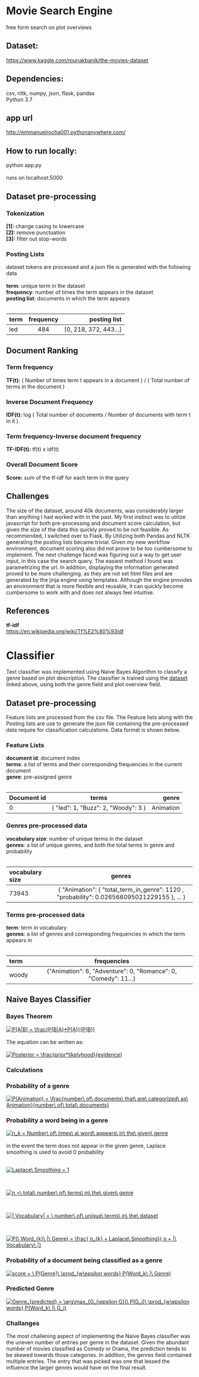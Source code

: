 # Movie Search Engine


free form search on plot overviews
## Dataset:
https://www.kaggle.com/rounakbanik/the-movies-dataset


## Dependencies:
csv, nltk, numpy, json, flask, pandas <br/>
Python 3.7

## app url
http://emmanuelrocha001.pythonanywhere.com/

## How to run locally:
python app.py <br/> <br/>
runs on localhost:5000
 

## Dataset pre-processing
### Tokenization
  __[1]:__ change casing to lowercase <br/>
  __[2]:__ remove punctuation <br/>
  __[3]:__ filter out stop-words <br/>

### Posting Lists

dataset tokens are processed and a json file is generated with the following data<br/><br/>
__term__: unique term in the dataset<br/>
__frequency__: number of times the term appears in the dataset<br/>
__posting list__: documents in which the term appears<br/><br/>

| term         | frequency      |  posting list |
| :---         |     :---:      |          ---: |
| led          | 484            | \[0, 218, 372, 443...\]  |

## Document Ranking

### Term frequency
__TF(t):__ ( Number of times term t appears in a document ) / ( Total number of terms in the document )
### Inverse Document Frequency
__IDF(t):__ log ( Total number of documents / Number of documents with term t in it ).
### Term frequency-Inverse document frequency
__TF-IDF(t):__ tf(t) x idf(t)
### Overall Document Score
__Score:__  sum of the tf-idf for each term in the query

## Challenges
The size of the dataset, around 40k documents, was considerably larger than anything I had worked with in the past. My first instinct was to utilize javascript for both pre-processing and document score calculation, but given the size of the data this quickly proved to be not feasible. As recommended, I switched over to Flask. By Utilizing both Pandas and NLTK generating the posting lists became trivial. Given my new workflow environment, document scoring also did not prove to be too cumbersome to implement. The next challenge faced was figuring out a way to get user input, in this case the search query. The easiest method I found was parametrizing the url. In addition, displaying the information generated proved to be more challenging, as they are not set html files and are generated by the jinja engine using templates. Although the engine provides an environment that is more flexible and reusable, it can quickly become cumbersome to work with and does not always feel intuitive.

## References
__tf-idf__<br/>
https://en.wikipedia.org/wiki/Tf%E2%80%93idf

# Classifier
Text classifier was implemented using Naive Bayes Algorithm to classify a genre based on plot description. The classifier is trained using the [dataset](#dataset) linked above, using both the genre field and plot overview field.
## Dataset pre-processing

Feature lists are processed from the csv file. The Feature lists along with the Posting lists are use to generate the json file containing the pre-processed data require for classification calculations. Data format is shown below.<br/>

### Feature Lists
__document id__: document index<br/>
__terms__: a list of terms and their corresponding frequencies in the current document<br/>
__genre__: pre-assigned genre<br/><br/>

| Document id  | terms      |  genre |
| :---         |     :---:      |          ---: |
| 0          | { "led": 1, "Buzz": 2, "Woody": 3 }        | Animation  |

### Genres pre-processed data
__vocabulary size__: number of unique terms in the dataset<br/>
__genres__: a list of unique genres, and both the total terms in genre and probability<br/><br/>

| vocabulary size  | genres       |  
| :---         |     :---:      |        
| 73943          | { "Animation": { "total_term_in_genre": 1120 , "probability": 0.026566095021229155 }, ... }        | 

### Terms pre-processed data
__term__: term in vocabulary<br/>
__genres__: a list of genres and corresponding frequencies in which the term appears in<br/><br/>

| term  | frequencies       |  
| :---         |     :---:      |        
| woody          | {"Animation": 6, "Adventure": 0, "Romance": 0, "Comedy": 11...}       | 

## Naive Bayes Classifier
### Bayes Theorem
<a href="https://www.codecogs.com/eqnedit.php?latex=P(A|B)&space;=&space;\frac{P(B|A)*P(A)}{P(B)}" target="_blank"><img src="https://latex.codecogs.com/gif.latex?P(A|B)&space;=&space;\frac{P(B|A)*P(A)}{P(B)}" title="P(A|B) = \frac{P(B|A)*P(A)}{P(B)}" /></a>
<br/><br/>The equation can be written as:<br/><br/>
<a href="https://www.codecogs.com/eqnedit.php?latex=Posterior&space;=&space;\frac{prior*likelyhood}{evidence}" target="_blank"><img src="https://latex.codecogs.com/gif.latex?Posterior&space;=&space;\frac{prior*likelyhood}{evidence}" title="Posterior = \frac{prior*likelyhood}{evidence}" /></a>

### Calculations
### Probability of a genre
<a href="https://www.codecogs.com/eqnedit.php?latex=P(Animation)&space;=&space;\frac{number\&space;of\&space;documents\&space;that\&space;are\&space;categorized\&space;as\&space;Animation}{number\&space;of\&space;total\&space;documents}" target="_blank"><img src="https://latex.codecogs.com/gif.latex?P(Animation)&space;=&space;\frac{number\&space;of\&space;documents\&space;that\&space;are\&space;categorized\&space;as\&space;Animation}{number\&space;of\&space;total\&space;documents}" title="P(Animation) = \frac{number\ of\ documents\ that\ are\ categorized\ as\ Animation}{number\ of\ total\ documents}" /></a>
### Probability a word being in a genre
<a href="https://www.codecogs.com/eqnedit.php?latex=n_k&space;=&space;Number\&space;of\&space;times\&space;a\&space;word\&space;appears\&space;in\&space;the\&space;given\&space;genre" target="_blank"><img src="https://latex.codecogs.com/gif.latex?n_k&space;=&space;Number\&space;of\&space;times\&space;a\&space;word\&space;appears\&space;in\&space;the\&space;given\&space;genre" title="n_k = Number\ of\ times\ a\ word\ appears\ in\ the\ given\ genre" /></a>
<br/>
<br/>
in the event the term does not appear in the given genre, Laplace smoothing is used to avoid 0 probability
<br/>
<br/>

<a href="https://www.codecogs.com/eqnedit.php?latex=Laplace\&space;Smoothing&space;=&space;1" target="_blank"><img src="https://latex.codecogs.com/gif.latex?Laplace\&space;Smoothing&space;=&space;1" title="Laplace\ Smoothing = 1" /></a>

<br/>

<a href="https://www.codecogs.com/eqnedit.php?latex=n&space;=\&space;total\&space;number\&space;of\&space;terms\&space;in\&space;the\&space;given\&space;genre" target="_blank"><img src="https://latex.codecogs.com/gif.latex?n&space;=\&space;total\&space;number\&space;of\&space;terms\&space;in\&space;the\&space;given\&space;genre" title="n =\ total\ number\ of\ terms\ in\ the\ given\ genre" /></a>

<br/>

<a href="https://www.codecogs.com/eqnedit.php?latex=|&space;Vocabulary|&space;=&space;\&space;number\&space;of\&space;unique\&space;terms\&space;in\&space;the\&space;dataset" target="_blank"><img src="https://latex.codecogs.com/gif.latex?|&space;Vocabulary|&space;=&space;\&space;number\&space;of\&space;unique\&space;terms\&space;in\&space;the\&space;dataset" title="| Vocabulary| = \ number\ of\ unique\ terms\ in\ the\ dataset" /></a>

<br/>

<a href="https://www.codecogs.com/eqnedit.php?latex=P(\&space;Word_{k}\&space;|\&space;Genre)&space;=&space;\frac{&space;n_{k}&space;&plus;&space;Laplace\&space;Smoothing}{&space;n&space;&plus;&space;|\&space;Vocabulary\&space;|}" target="_blank"><img src="https://latex.codecogs.com/gif.latex?P(\&space;Word_{k}\&space;|\&space;Genre)&space;=&space;\frac{&space;n_{k}&space;&plus;&space;Laplace\&space;Smoothing}{&space;n&space;&plus;&space;|\&space;Vocabulary\&space;|}" title="P(\ Word_{k}\ |\ Genre) = \frac{ n_{k} + Laplace\ Smoothing}{ n + |\ Vocabulary\ |}" /></a>
### Probability of a document being classified as a genre
<a href="https://www.codecogs.com/eqnedit.php?latex=score&space;=&space;\&space;P(Genre)\&space;\prod_{w\epsilon&space;words}&space;P(Word_k\&space;|\&space;Genre)" target="_blank"><img src="https://latex.codecogs.com/gif.latex?score&space;=&space;\&space;P(Genre)\&space;\prod_{w\epsilon&space;words}&space;P(Word_k\&space;|\&space;Genre)" title="score = \ P(Genre)\ \prod_{w\epsilon words} P(Word_k\ |\ Genre)" /></a>
### Predicted Genre 
<a href="https://www.codecogs.com/eqnedit.php?latex=Genre_{predicted}&space;=&space;\arg\max_{G_i\epsilon&space;G}(\&space;P(G_i)\&space;\prod_{w\epsilon&space;words}&space;P(Word_k\&space;|\&space;G_i)" target="_blank"><img src="https://latex.codecogs.com/gif.latex?Genre_{predicted}&space;=&space;\arg\max_{G_i\epsilon&space;G}(\&space;P(G_i)\&space;\prod_{w\epsilon&space;words}&space;P(Word_k\&space;|\&space;G_i)" title="Genre_{predicted} = \arg\max_{G_i\epsilon G}(\ P(G_i)\ \prod_{w\epsilon words} P(Word_k\ |\ G_i)" /></a>
<br/>
### Challanges
The most challening aspect of implementing the Naive Bayes classifier was the uneven number of entries per genre in the dataset. Given the abundant number of movies classified as Comedy or Drama, the prediction tends to be skewed towards those categories. In addition, the genres field contained multiple entries. The entry that was picked was one that lessed the influence the larger genres would have on the final result.    
